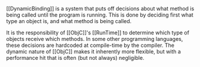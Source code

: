 

[[DynamicBinding]] is a system that puts off decisions about what method is being called until the program is running. This is done by deciding first what type an object is, and what method is being called.

It is the responsibility of [[ObjC]]'s [[RunTime]] to determine which type of objects receive which methods.  In some other programming languages, these decisions are hardcoded at compile-time by the compiler.  The dynamic nature of [[ObjC]] makes it inherently more flexible, but with a performance hit that is often (but not always) negligible.